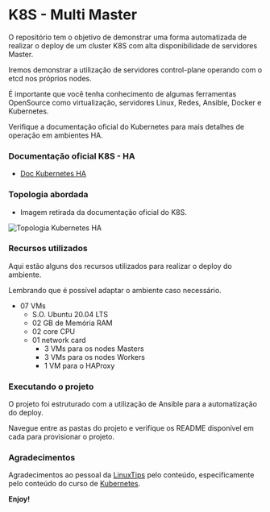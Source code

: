 # K8S - Multi Master

O repositório tem o objetivo de demonstrar uma forma automatizada de realizar o deploy de um cluster K8S com alta disponibilidade de servidores Master.

Iremos demonstrar a utilização de servidores control-plane operando com o etcd nos próprios nodes.

É importante que você tenha conhecimento de algumas ferramentas OpenSource como virtualização, servidores Linux, Redes, Ansible, Docker e Kubernetes.

Verifique a documentação oficial do Kubernetes para mais detalhes de operação em ambientes HA.

### Documentação oficial K8S - HA
- [Doc Kubernetes HA](https://kubernetes.io/docs/setup/production-environment/tools/kubeadm/ha-topology/)

### Topologia abordada
- Imagem retirada da documentação oficial do K8S.

![Topologia Kubernetes HA](https://d33wubrfki0l68.cloudfront.net/d1411cded83856552f37911eb4522d9887ca4e83/b94b2/images/kubeadm/kubeadm-ha-topology-stacked-etcd.svg)

### Recursos utilizados

Aqui estão alguns dos recursos utilizados para realizar o deploy do ambiente.

Lembrando que é possível adaptar o ambiente caso necessário.

* 07 VMs
    * S.O. Ubuntu 20.04 LTS
    * 02 GB de Memória RAM
    * 02 core CPU
    * 01 network card
        * 3 VMs para os nodes Masters
        * 3 VMs para os nodes Workers
        * 1 VM para o HAProxy

### Executando o projeto

O projeto foi estruturado com a utilização de Ansible para a automatização do deploy.

Navegue entre as pastas do projeto e verifique os README disponível em cada para provisionar o projeto.

### Agradecimentos

Agradecimentos ao pessoal da [LinuxTips](https://www.linuxtips.io/) pelo conteúdo, especificamente pelo conteúdo do curso de [Kubernetes](https://www.linuxtips.io/products/descomplicando-o-kubernetes).

**Enjoy!**